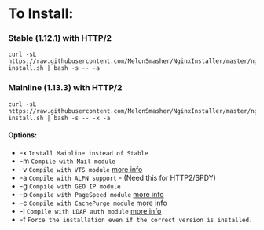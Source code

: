 # To Install:

### Stable (1.12.1) with HTTP/2

```shell
curl -sL https://raw.githubusercontent.com/MelonSmasher/NginxInstaller/master/nginx-install.sh | bash -s -- -a
```

### Mainline (1.13.3) with HTTP/2

```shell
curl -sL https://raw.githubusercontent.com/MelonSmasher/NginxInstaller/master/nginx-install.sh | bash -s -- -x -a
```

#### Options:

* -x `Install Mainline instead of Stable`
* -m `Compile with Mail module`
* -v `Compile with VTS module` [more info](https://github.com/vozlt/nginx-module-vts)
* -a `Compile with ALPN support` - (Need this for HTTP2/SPDY)
* -g `Compile with GEO IP module`
* -p `Compile with PageSpeed module` [more info](https://developers.google.com/speed/pagespeed/)
* -c `Compile with CachePurge module` [more info](https://github.com/FRiCKLE/ngx_cache_purge)
* -l `Compile with LDAP auth module` [more info](https://github.com/kvspb/nginx-auth-ldap)
* -f `Force the installation even if the correct version is installed.`
